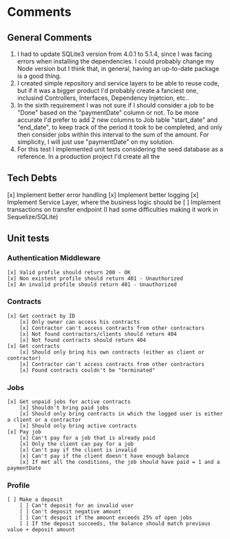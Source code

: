 # Comments

## General Comments

1. I had to update SQLite3 version from 4.0.1 to 5.1.4, since I was facing errors when installing the dependencies. I could probably
   change my Node version but I think that, in general, having an up-to-date package is a good thing.
2. I created simple repository and service layers to be able to reuse code, but if it was a bigger product I'd probably create a fanciest one, inclusind Controllers, Interfaces, Dependency Injetcion, etc..
3. In the sixth requirement I was not sure if I should consider a job to be "Done" based on the "paymentDate" column or not. To be more accurate I'd prefer to add 2 new columns to Job table "start_date" and "end_date", to keep track of the period it took to be completed, and only then consider jobs within this interval to the sum of the amount. For simplicity, I will just use "paymentDate" on my solution.
4. For this test I implemented unit tests considering the seed database as a reference. In a production project I'd create all the

## Tech Debts

[x] Implement better error handling
[x] Implement better logging
[x] Implement Service Layer, where the business logic should be
[ ] Implement transactions on transfer endpoint (I had some difficulties making it work in Sequelize/SQLite)

## Unit tests

### Authentication Middleware

    [x] Valid profile should return 200 - OK
    [x] Non existent profile should return 401 - Unauthorized
    [x] An invalid profile should return 401 - Unauthorized

### Contracts

    [x] Get contract by ID
        [x] Only owner can access his contracts
        [x] Contractor can't access contracts from other contractors
        [x] Not found contractors/clients should return 404
        [x] Not found contracts should return 404
    [x] Get contracts
        [x] Should only bring his own contracts (either as client or contractor)
        [x] Contractor can't access contracts from other contractors
        [x] Found contracts couldn't be "terminated"

### Jobs

    [x] Get unpaid jobs for active contracts
        [x] Shouldn't bring paid jobs
        [x] Should only bring contracts in which the logged user is either a client or a contractor
        [x] Should only bring active contracts
    [x] Pay job
        [x] Can't pay for a job that is already paid
        [x] Only the client can pay for a job
        [x] Can't pay if the client is invalid
        [x] Can't pay if the client doesn't have enough balance
        [x] If met all the conditions, the job should have paid = 1 and a paymentDate

### Profile

    [ ] Make a deposit
        [ ] Can't deposit for an invalid user
        [ ] Can't deposit negative amount
        [ ] Can't despoit if the amount exceeds 25% of open jobs
        [ ] If the deposit succeeds, the balance should match previous value + deposit amount

